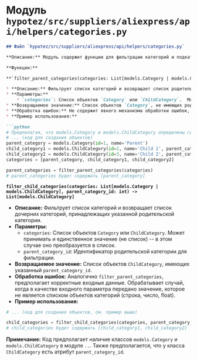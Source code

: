 # Модуль `hypotez/src/suppliers/aliexpress/api/helpers/categories.py`

```markdown
## Файл `hypotez/src/suppliers/aliexpress/api/helpers/categories.py`

**Описание:** Модуль содержит функции для фильтрации категорий и подкатегорий API AliExpress.

**Функции:**

**`filter_parent_categories(categories: List[models.Category | models.ChildCategory]) -> List[models.Category]`**

* **Описание:** Фильтрует список категорий и возвращает список родительских категорий, у которых нет родительской категории.
* **Параметры:**
    * `categories`: Список объектов `Category` или `ChildCategory`.  Может принимать и единственное значение (не список) -- в этом случае оно преобразуется в список.
* **Возвращаемое значение:** Список объектов `Category`, не имеющих родительской категории.
* **Обработка ошибок:** Не содержит явного механизма обработки ошибок, но предполагается, что входные данные `categories` содержат корректные объекты. Функция корректно обрабатывает случай, когда в качестве входного параметра передано значение, которое не является списком объектов категорий (строка, число, float), преобразовывая его в список из одного элемента.
* **Пример использования:**

```python
# Предполагая, что models.Category и models.ChildCategory определены где-то в проекте
# ... (код для создания объектов)
parent_category = models.Category(id=1, name='Parent')
child_category1 = models.ChildCategory(id=2, name='Child 1', parent_category_id=1)
child_category2 = models.ChildCategory(id=3, name='Child 2', parent_category_id=1)
categories = [parent_category, child_category1, child_category2]

parent_categories = filter_parent_categories(categories)
# parent_categories будет содержать [parent_category]
```


**`filter_child_categories(categories: List[models.Category | models.ChildCategory], parent_category_id: int) -> List[models.ChildCategory]`**

* **Описание:** Фильтрует список категорий и возвращает список дочерних категорий, принадлежащих указанной родительской категории.
* **Параметры:**
    * `categories`: Список объектов `Category` или `ChildCategory`. Может принимать и единственное значение (не список) -- в этом случае оно преобразуется в список.
    * `parent_category_id`: Идентификатор родительской категории для фильтрации.
* **Возвращаемое значение:** Список объектов `ChildCategory`, имеющих указанный `parent_category_id`.
* **Обработка ошибок:** Аналогично `filter_parent_categories`, предполагает корректные входные данные. Обрабатывает случай, когда в качестве входного параметра передано значение, которое не является списком объектов категорий (строка, число, float).
* **Пример использования:**

```python
# ... (код для создания объектов, см. пример выше)

child_categories = filter_child_categories(categories, parent_category_id=1)
# child_categories будет содержать [child_category1, child_category2]
```


**Примечание:**  Код предполагает наличие классов `models.Category` и `models.ChildCategory` в модуле `..`. Также предполагается, что у класса `ChildCategory` есть атрибут `parent_category_id`.
```